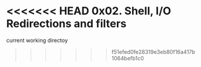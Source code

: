 <<<<<<< HEAD
0x02. Shell, I/O Redirections and filters
=======
current working directoy
>>>>>>> f51efed0fe28319e3eb80f16a417b1064befb1c0
